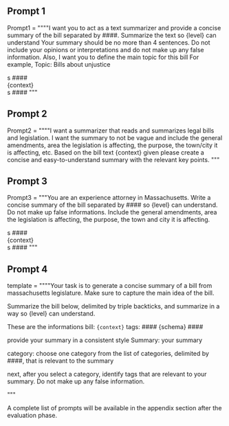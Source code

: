 ## Prompt 1
Prompt1 = 
""""I want you to act as a text summarizer and provide a concise summary of the bill separated by ####. 
Summarize the text so {level} can understand Your summary should be no more than 4 sentences. 
Do not include your opinions or interpretations and do not make up any false information. 
Also, I want you to define the main topic for this bill For example, Topic: Bills about unjustice

s #### \
{context} \
s #### """

## Prompt 2
Prompt2 = 
""""I want a summarizer that reads and summarizes legal bills and legislation. I want the summary to not be vague and include the general amendments, area the legislation is affecting, the purpose, the town/city it is affecting, etc.  Based on the bill text {context} given please create a concise and easy-to-understand summary with the relevant key points.
"""

## Prompt 3
Prompt3 = 
"""You are an experience attorney in Massachusetts. Write a concise summary of the bill separated by #### so {level} can understand. Do not make up false informations.
Include the general amendments, area the legislation is affecting, the purpose, the town and city it is affecting. 

s #### \
{context} \
s #### """

## Prompt 4
template = """"Your task is to generate a concise summary of a bill
from massachusetts legislature. Make sure to capture the main idea of the bill.

Summarize the bill below, delimited by triple backticks, and summarize in a way so {level} can understand.

These are the informations
bill: ```{context}``` 
tags: #### {schema} ####

provide your summary in a consistent style
Summary: your summary

category: choose one category from the list of categories, delimited by ####, that is relevant to the summary

next, after you select a category, identify tags that are relevant to your summary.
Do not make up any false information.

"""

A complete list of prompts will be available in the appendix section after the evaluation phase.
